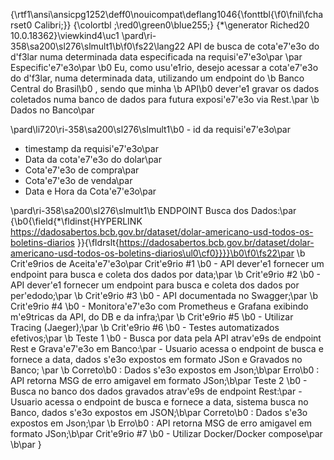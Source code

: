 {\rtf1\ansi\ansicpg1252\deff0\nouicompat\deflang1046{\fonttbl{\f0\fnil\fcharset0 Calibri;}}
{\colortbl ;\red0\green0\blue255;}
{\*\generator Riched20 10.0.18362}\viewkind4\uc1 
\pard\ri-358\sa200\sl276\slmult1\b\f0\fs22\lang22 API de busca de cota\'e7\'e3o do d\'f3lar numa determinada data especificada na requisi\'e7\'e3o\par
\par
Especific\'e7\'e3o\par
\b0 Eu, como usu\'e1rio, desejo acessar a cota\'e7\'e3o do d\'f3lar, numa determinada data, utilizando um endpoint do \b Banco Central do Brasil\b0 , sendo que minha \b API\b0  dever\'e1 gravar os dados coletados numa banco de dados para futura exposi\'e7\'e3o via Rest.\par
\b Dados no Banco\par

\pard\li720\ri-358\sa200\sl276\slmult1\b0  - id da requisi\'e7\'e3o\par
 - timestamp da requisi\'e7\'e3o\par
 - Data da cota\'e7\'e3o do dolar\par
  - Cota\'e7\'e3o de compra\par
  - Cota\'e7\'e3o de venda\par
  - Data e Hora da Cota\'e7\'e3o\par

\pard\ri-358\sa200\sl276\slmult1\b ENDPOINT Busca dos Dados:\par
{\b0{\field{\*\fldinst{HYPERLINK https://dadosabertos.bcb.gov.br/dataset/dolar-americano-usd-todos-os-boletins-diarios }}{\fldrslt{https://dadosabertos.bcb.gov.br/dataset/dolar-americano-usd-todos-os-boletins-diarios\ul0\cf0}}}}\b0\f0\fs22\par
\b Crit\'e9rios de Aceita\'e7\'e3o\par
       Crit\'e9rio #1 \b0 - API dever\'e1 fornecer um endpoint para busca e coleta dos dados por data;\par
       \b Crit\'e9rio #2 \b0 - API dever\'e1 fornecer um endpoint para busca e coleta dos dados por per\'edodo;\par
       \b Crit\'e9rio #3 \b0 - API documentada no Swagger;\par
        \b Crit\'e9rio #4 \b0 - Monitora\'e7\'e3o com Prometheus e Grafana exibindo m\'e9tricas da API, do DB e da infra;\par
        \b Crit\'e9rio #5 \b0 - Utilizar Tracing (Jaeger);\par
        \b Crit\'e9rio #6 \b0 - Testes automatizados efetivos;\par
                       \b Teste 1 \b0 - Busca por data pela API atrav\'e9s de endpoint Rest e Grava\'e7\'e3o em Banco:\par
                                  - Usuario acessa o endpoint de busca e fornece a data, dados s\'e3o expostos em formato JSon e Gravados no Banco; \par
                                          \b Correto\b0 : Dados s\'e3o expostos em Json;\b\par
                                          Erro\b0 : API retorna MSG de erro amigavel em formato JSon;\b\par
                       Teste 2 \b0 - Busca no banco dos dados gravados atrav\'e9s de endpoint Rest:\par
                                  - Usuario acessa o endpoint de busca e fornece a data, sistema busca no Banco, dados s\'e3o expostos em JSON;\b\par
                                          Correto\b0 : Dados s\'e3o expostos em Json;\par
                                          \b Erro\b0 : API retorna MSG de erro amigavel em formato JSon;\b\par
        Crit\'e9rio #7 \b0 - Utilizar Docker/Docker compose\par
\b\par
}
 